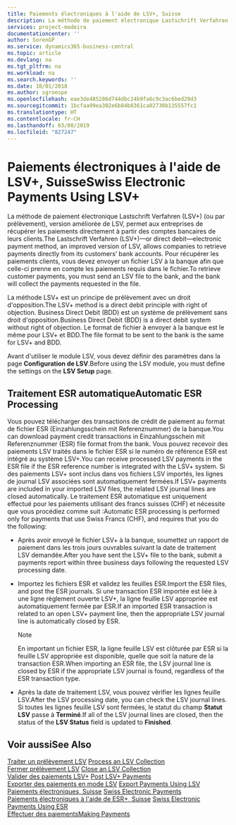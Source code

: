 ```yaml
---
title: Paiements électroniques à l'aide de LSV+, Suisse
description: La méthode de paiement électronique Lastschrift Verfahren (LSV+) (ou par prélèvement), version améliorée de LSV, permet aux entreprises de récupérer les paiements directement à partir des comptes bancaires de leurs clients. Pour récupérer les paiements clients, vous devez envoyer un fichier LSV à la banque afin que celle-ci prenne en compte les paiements requis dans le fichier.
services: project-madeira
documentationcenter: ''
author: SorenGP
ms.service: dynamics365-business-central
ms.topic: article
ms.devlang: na
ms.tgt_pltfrm: na
ms.workload: na
ms.search.keywords: ''
ms.date: 10/01/2018
ms.author: sgroespe
ms.openlocfilehash: eae3de485286d744dbc24b9fa6c9c3ac6bed29d3
ms.sourcegitcommit: 1bcfaa99ea302e6b84b8361ca02730b135557fc1
ms.translationtype: HT
ms.contentlocale: fr-CH
ms.lasthandoff: 03/08/2019
ms.locfileid: "827247"
---
```

# <a name="swiss-electronic-payments-using-lsv"></a><span data-ttu-id="b63a8-104">Paiements électroniques à l'aide de LSV+, Suisse</span><span class="sxs-lookup"><span data-stu-id="b63a8-104">Swiss Electronic Payments Using LSV+</span></span>
<span data-ttu-id="b63a8-105">La méthode de paiement électronique Lastschrift Verfahren (LSV+) (ou par prélèvement), version améliorée de LSV, permet aux entreprises de récupérer les paiements directement à partir des comptes bancaires de leurs clients.</span><span class="sxs-lookup"><span data-stu-id="b63a8-105">The Lastschrift Verfahren (LSV+)—or direct debit—electronic payment method, an improved version of LSV, allows companies to retrieve payments directly from its customers’ bank accounts.</span></span> <span data-ttu-id="b63a8-106">Pour récupérer les paiements clients, vous devez envoyer un fichier LSV à la banque afin que celle-ci prenne en compte les paiements requis dans le fichier.</span><span class="sxs-lookup"><span data-stu-id="b63a8-106">To retrieve customer payments, you must send an LSV file to the bank, and the bank will collect the payments requested in the file.</span></span>  

<span data-ttu-id="b63a8-107">La méthode LSV+ est un principe de prélèvement avec un droit d'opposition.</span><span class="sxs-lookup"><span data-stu-id="b63a8-107">The LSV+ method is a direct debit principle with right of objection.</span></span> <span data-ttu-id="b63a8-108">Business Direct Debit (BDD) est un système de prélèvement sans droit d'opposition.</span><span class="sxs-lookup"><span data-stu-id="b63a8-108">Business Direct Debit (BDD) is a direct debit system without right of objection.</span></span> <span data-ttu-id="b63a8-109">Le format de fichier à envoyer à la banque est le même pour LSV+ et BDD.</span><span class="sxs-lookup"><span data-stu-id="b63a8-109">The file format to be sent to the bank is the same for LSV+ and BDD.</span></span>  

<span data-ttu-id="b63a8-110">Avant d'utiliser le module LSV, vous devez définir des paramètres dans la page **Configuration de LSV**.</span><span class="sxs-lookup"><span data-stu-id="b63a8-110">Before using the LSV module, you must define the settings on the **LSV Setup** page.</span></span>

## <a name="automatic-esr-processing"></a><span data-ttu-id="b63a8-111">Traitement ESR automatique</span><span class="sxs-lookup"><span data-stu-id="b63a8-111">Automatic ESR Processing</span></span>  
<span data-ttu-id="b63a8-112">Vous pouvez télécharger des transactions de crédit de paiement au format de fichier ESR (Einzahlungsschein mit Referenznummer) de la banque.</span><span class="sxs-lookup"><span data-stu-id="b63a8-112">You can download payment credit transactions in Einzahlungsschein mit Referenznummer (ESR) file format from the bank.</span></span> <span data-ttu-id="b63a8-113">Vous pouvez recevoir des paiements LSV traités dans le fichier ESR si le numéro de référence ESR est intégré au système LSV+.</span><span class="sxs-lookup"><span data-stu-id="b63a8-113">You can receive processed LSV payments in the ESR file if the ESR reference number is integrated with the LSV+ system.</span></span> <span data-ttu-id="b63a8-114">Si des paiements LSV+ sont inclus dans vos fichiers LSV importés, les lignes de journal LSV associées sont automatiquement fermées.</span><span class="sxs-lookup"><span data-stu-id="b63a8-114">If LSV+ payments are included in your imported LSV files, the related LSV journal lines are closed automatically.</span></span> <span data-ttu-id="b63a8-115">Le traitement ESR automatique est uniquement effectué pour les paiements utilisant des francs suisses (CHF) et nécessite que vous procédiez comme suit :</span><span class="sxs-lookup"><span data-stu-id="b63a8-115">Automatic ESR processing is performed only for payments that use Swiss Francs (CHF), and requires that you do the following:</span></span>  

- <span data-ttu-id="b63a8-116">Après avoir envoyé le fichier LSV+ à la banque, soumettez un rapport de paiement dans les trois jours ouvrables suivant la date de traitement LSV demandée.</span><span class="sxs-lookup"><span data-stu-id="b63a8-116">After you have sent the LSV+ file to the bank, submit a payments report within three business days following the requested LSV processing date.</span></span>  

- <span data-ttu-id="b63a8-117">Importez les fichiers ESR et validez les feuilles ESR.</span><span class="sxs-lookup"><span data-stu-id="b63a8-117">Import the ESR files, and post the ESR journals.</span></span> <span data-ttu-id="b63a8-118">Si une transaction ESR importée est liée à une ligne règlement ouverte LSV+, la ligne feuille LSV appropriée est automatiquement fermée par ESR.</span><span class="sxs-lookup"><span data-stu-id="b63a8-118">If an imported ESR transaction is related to an open LSV+ payment line, then the appropriate LSV journal line is automatically closed by ESR.</span></span>  

    > [!NOTE]  
    >  <span data-ttu-id="b63a8-119">En important un fichier ESR, la ligne feuille LSV est clôturée par ESR si la feuille LSV appropriée est disponible, quelle que soit la nature de la transaction ESR.</span><span class="sxs-lookup"><span data-stu-id="b63a8-119">When importing an ESR file, the LSV journal line is closed by ESR if the appropriate LSV journal is found, regardless of the ESR transaction type.</span></span>  

- <span data-ttu-id="b63a8-120">Après la date de traitement LSV, vous pouvez vérifier les lignes feuille LSV.</span><span class="sxs-lookup"><span data-stu-id="b63a8-120">After the LSV processing date, you can check the LSV journal lines.</span></span> <span data-ttu-id="b63a8-121">Si toutes les lignes feuille LSV sont fermées, le statut du champ **Statut LSV** passe à **Terminé**.</span><span class="sxs-lookup"><span data-stu-id="b63a8-121">If all of the LSV journal lines are closed, then the status of the **LSV Status** field is updated to  **Finished**.</span></span>  

## <a name="see-also"></a><span data-ttu-id="b63a8-122">Voir aussi</span><span class="sxs-lookup"><span data-stu-id="b63a8-122">See Also</span></span>  
 <span data-ttu-id="b63a8-123">[Traiter un prélèvement LSV](how-to-process-an-lsv-collection.md) </span><span class="sxs-lookup"><span data-stu-id="b63a8-123">[Process an LSV Collection](how-to-process-an-lsv-collection.md) </span></span>  
 <span data-ttu-id="b63a8-124">[Fermer prélèvement LSV](how-to-close-an-lsv-collection.md) </span><span class="sxs-lookup"><span data-stu-id="b63a8-124">[Close an LSV Collection](how-to-close-an-lsv-collection.md) </span></span>  
 <span data-ttu-id="b63a8-125">[Valider des paiements LSV+](how-to-post-lsv-payments.md) </span><span class="sxs-lookup"><span data-stu-id="b63a8-125">[Post LSV+ Payments](how-to-post-lsv-payments.md) </span></span>  
 <span data-ttu-id="b63a8-126">[Exporter des paiements en mode LSV](how-to-export-payments-using-lsv.md) </span><span class="sxs-lookup"><span data-stu-id="b63a8-126">[Export Payments Using LSV](how-to-export-payments-using-lsv.md) </span></span>  
 <span data-ttu-id="b63a8-127">[Paiements électroniques, Suisse](swiss-electronic-payments.md) </span><span class="sxs-lookup"><span data-stu-id="b63a8-127">[Swiss Electronic Payments](swiss-electronic-payments.md) </span></span>  
 <span data-ttu-id="b63a8-128">[Paiements électroniques à l'aide de ESR+, Suisse](swiss-electronic-payments-using-esr.md) </span><span class="sxs-lookup"><span data-stu-id="b63a8-128">[Swiss Electronic Payments Using ESR](swiss-electronic-payments-using-esr.md) </span></span>  
 [<span data-ttu-id="b63a8-129">Effectuer des paiements</span><span class="sxs-lookup"><span data-stu-id="b63a8-129">Making Payments</span></span>](../../payables-make-payments.md)
